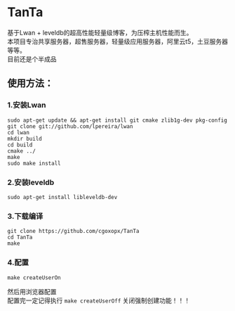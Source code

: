 # TanTa  
基于Lwan + leveldb的超高性能轻量级博客，为压榨主机性能而生。  
本项目专治共享服务器，超售服务器，轻量级应用服务器，阿里云t5，土豆服务器等等。  
目前还是个半成品
## 使用方法：  
### 1.安装Lwan  
```
sudo apt-get update && apt-get install git cmake zlib1g-dev pkg-config
git clone git://github.com/lpereira/lwan
cd lwan
mkdir build
cd build
cmake ../
make
sudo make install
```
  
### 2.安装leveldb  
```
sudo apt-get install libleveldb-dev
```
  
### 3.下载编译  
```
git clone https://github.com/cgoxopx/TanTa
cd TanTa
make
```

### 4.配置  
```
make createUserOn
```
然后用浏览器配置  
配置完一定记得执行 ` make createUserOff ` 关闭强制创建功能！！！  
